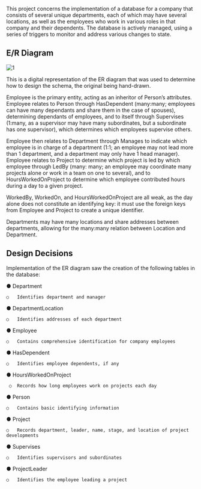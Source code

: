 This project concerns the implementation of a database for a company that consists of several unique departments, each of which may have several locations, as well as the employees who work in various roles in that company and their dependents. The database is actively managed, using a series of triggers to monitor and address various changes to state.

## E/R Diagram

![1](https://user-images.githubusercontent.com/31786043/50550697-25523f00-0c43-11e9-840c-c61970e2a922.png)

This is a digital representation of the ER diagram that was used to determine how to design the schema, the original being hand-drawn. 

Employee is the primary entity, acting as an inheritor of Person’s attributes. Employee relates to Person through HasDependent (many:many; employees can have many dependants and share them in the case of spouses), determining dependants of employees, and to itself through Supervises (1:many, as a supervisor may have many subordinates, but a subordinate has one supervisor), which determines which employees supervise others. 

Employee then relates to Department through Manages to indicate which employee is in charge of a department (1:1; an employee may not lead more than 1 department, and a department may only have 1 head manager). Employee relates to Project to determine which project is led by which employee through LedBy (many: many; an employee may coordinate many projects alone or work in a team on one to several), and to HoursWorkedOnProject to determine which employee contributed hours during a day to a given project. 

WorkedBy, WorkedOn, and HoursWorkedOnProject are all weak, as the day alone does not constitute an identifying key: it must use the foreign keys from Employee and Project to create a unique identifier.

Departments may have many locations and share addresses between departments, allowing for the many:many relation between Location and Department.

## Design Decisions

Implementation of the ER diagram saw the creation of the following tables in the database:

●	Department

    ○	Identifies department and manager
●	DepartmentLocation

    ○	Identifies addresses of each department
●	Employee

    ○	Contains comprehensive identification for company employees
●	HasDependent

    ○	Identifies employee dependents, if any
●	HoursWorkedOnProject

     ○	Records how long employees work on projects each day
●	Person

    ○	Contains basic identifying information
●	Project

    ○	Records department, leader, name, stage, and location of project developments
●	Supervises

    ○	Identifies supervisors and subordinates
●	ProjectLeader

    ○	Identifies the employee leading a project
